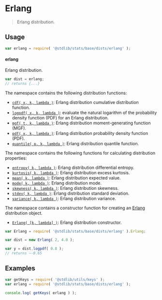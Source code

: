 <!--

@license Apache-2.0

Copyright (c) 2018 The Stdlib Authors.

Licensed under the Apache License, Version 2.0 (the "License");
you may not use this file except in compliance with the License.
You may obtain a copy of the License at

   http://www.apache.org/licenses/LICENSE-2.0

Unless required by applicable law or agreed to in writing, software
distributed under the License is distributed on an "AS IS" BASIS,
WITHOUT WARRANTIES OR CONDITIONS OF ANY KIND, either express or implied.
See the License for the specific language governing permissions and
limitations under the License.

-->

# Erlang

> Erlang distribution.

<section class="usage">

## Usage

```javascript
var erlang = require( '@stdlib/stats/base/dists/erlang' );
```

#### erlang

Erlang distribution.

```javascript
var dist = erlang;
// returns {...}
```

The namespace contains the following distribution functions:

<!-- <toc pattern="*+(cdf|pdf|mgf|quantile)*"> -->

<div class="namespace-toc">

-   <span class="signature">[`cdf( x, k, lambda )`][@stdlib/stats/base/dists/erlang/cdf]</span><span class="delimiter">: </span><span class="description">Erlang distribution cumulative distribution function.</span>
-   <span class="signature">[`logpdf( x, k, lambda )`][@stdlib/stats/base/dists/erlang/logpdf]</span><span class="delimiter">: </span><span class="description">evaluate the natural logarithm of the probability density function (PDF) for an Erlang distribution.</span>
-   <span class="signature">[`mgf( t, k, lambda )`][@stdlib/stats/base/dists/erlang/mgf]</span><span class="delimiter">: </span><span class="description">Erlang distribution moment-generating function (MGF).</span>
-   <span class="signature">[`pdf( x, k, lambda )`][@stdlib/stats/base/dists/erlang/pdf]</span><span class="delimiter">: </span><span class="description">Erlang distribution probability density function (PDF).</span>
-   <span class="signature">[`quantile( p, k, lambda )`][@stdlib/stats/base/dists/erlang/quantile]</span><span class="delimiter">: </span><span class="description">Erlang distribution quantile function.</span>

</div>

<!-- </toc> -->

The namespace contains the following functions for calculating distribution properties:

<!-- <toc pattern="*+(entropy|kurtosis|mean|median|mode|skewness|stdev|variance)*"> -->

<div class="namespace-toc">

-   <span class="signature">[`entropy( k, lambda )`][@stdlib/stats/base/dists/erlang/entropy]</span><span class="delimiter">: </span><span class="description">Erlang distribution differential entropy.</span>
-   <span class="signature">[`kurtosis( k, lambda )`][@stdlib/stats/base/dists/erlang/kurtosis]</span><span class="delimiter">: </span><span class="description">Erlang distribution excess kurtosis.</span>
-   <span class="signature">[`mean( k, lambda )`][@stdlib/stats/base/dists/erlang/mean]</span><span class="delimiter">: </span><span class="description">Erlang distribution expected value.</span>
-   <span class="signature">[`mode( k, lambda )`][@stdlib/stats/base/dists/erlang/mode]</span><span class="delimiter">: </span><span class="description">Erlang distribution mode.</span>
-   <span class="signature">[`skewness( k, lambda )`][@stdlib/stats/base/dists/erlang/skewness]</span><span class="delimiter">: </span><span class="description">Erlang distribution skewness.</span>
-   <span class="signature">[`stdev( k, lambda )`][@stdlib/stats/base/dists/erlang/stdev]</span><span class="delimiter">: </span><span class="description">Erlang distribution standard deviation.</span>
-   <span class="signature">[`variance( k, lambda )`][@stdlib/stats/base/dists/erlang/variance]</span><span class="delimiter">: </span><span class="description">Erlang distribution variance.</span>

</div>

<!-- </toc> -->

The namespace contains a constructor function for creating an [Erlang][erlang-distribution] distribution object.

<!-- <toc pattern="*ctor*"> -->

<div class="namespace-toc">

-   <span class="signature">[`Erlang( [k, lambda] )`][@stdlib/stats/base/dists/erlang/ctor]</span><span class="delimiter">: </span><span class="description">Erlang distribution constructor.</span>

</div>

<!-- </toc> -->

```javascript
var Erlang = require( '@stdlib/stats/base/dists/erlang' ).Erlang;

var dist = new Erlang( 2, 4.0 );

var y = dist.logpdf( 0.8 );
// returns ~-0.65
```

</section>

<!-- /.usage -->

<section class="examples">

## Examples

<!-- TODO: better examples -->

<!-- eslint no-undef: "error" -->

```javascript
var getKeys = require( '@stdlib/utils/keys' );
var erlang = require( '@stdlib/stats/base/dists/erlang' );

console.log( getKeys( erlang ) );
```

</section>

<!-- /.examples -->

<section class="links">

[erlang-distribution]: https://en.wikipedia.org/wiki/Erlang_distribution

<!-- <toc-links> -->

[@stdlib/stats/base/dists/erlang/ctor]: https://github.com/stdlib-js/stdlib/tree/develop/lib/node_modules/%40stdlib/stats/base/dists/erlang/ctor

[@stdlib/stats/base/dists/erlang/entropy]: https://github.com/stdlib-js/stdlib/tree/develop/lib/node_modules/%40stdlib/stats/base/dists/erlang/entropy

[@stdlib/stats/base/dists/erlang/kurtosis]: https://github.com/stdlib-js/stdlib/tree/develop/lib/node_modules/%40stdlib/stats/base/dists/erlang/kurtosis

[@stdlib/stats/base/dists/erlang/mean]: https://github.com/stdlib-js/stdlib/tree/develop/lib/node_modules/%40stdlib/stats/base/dists/erlang/mean

[@stdlib/stats/base/dists/erlang/mode]: https://github.com/stdlib-js/stdlib/tree/develop/lib/node_modules/%40stdlib/stats/base/dists/erlang/mode

[@stdlib/stats/base/dists/erlang/skewness]: https://github.com/stdlib-js/stdlib/tree/develop/lib/node_modules/%40stdlib/stats/base/dists/erlang/skewness

[@stdlib/stats/base/dists/erlang/stdev]: https://github.com/stdlib-js/stdlib/tree/develop/lib/node_modules/%40stdlib/stats/base/dists/erlang/stdev

[@stdlib/stats/base/dists/erlang/variance]: https://github.com/stdlib-js/stdlib/tree/develop/lib/node_modules/%40stdlib/stats/base/dists/erlang/variance

[@stdlib/stats/base/dists/erlang/cdf]: https://github.com/stdlib-js/stdlib/tree/develop/lib/node_modules/%40stdlib/stats/base/dists/erlang/cdf

[@stdlib/stats/base/dists/erlang/logpdf]: https://github.com/stdlib-js/stdlib/tree/develop/lib/node_modules/%40stdlib/stats/base/dists/erlang/logpdf

[@stdlib/stats/base/dists/erlang/mgf]: https://github.com/stdlib-js/stdlib/tree/develop/lib/node_modules/%40stdlib/stats/base/dists/erlang/mgf

[@stdlib/stats/base/dists/erlang/pdf]: https://github.com/stdlib-js/stdlib/tree/develop/lib/node_modules/%40stdlib/stats/base/dists/erlang/pdf

[@stdlib/stats/base/dists/erlang/quantile]: https://github.com/stdlib-js/stdlib/tree/develop/lib/node_modules/%40stdlib/stats/base/dists/erlang/quantile

<!-- </toc-links> -->

</section>

<!-- /.links -->
